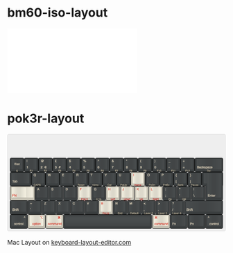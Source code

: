 # bm60-iso-layout
![layout](bm60_mac_layout.pdf)
# pok3r-layout

![layout](keyboard-layout.png)

Mac Layout on [keyboard-layout-editor.com](http://www.keyboard-layout-editor.com/##@_name=Pok3r%20Layer%203%20for%20OSX%2F%2FMac&author=Lombards&notes=See%20%5Bgithub%5D(https%2F:%2F%2F%2F%2Fgithub.com%2F%2Flombards%2F%2Fpok3r-layouts)&switchMount=cherry&pcb:false%3B&@_y:1.5&c=%233c4041&t=%23aba18b&p=DCS&a:7%3B&=Esc%0A%0A%0A%0A%C2%A7&_a:4%3B&=!%0A1%0A%0A%0AF1&=%2F@%0A2%0A%0A%0AF2%0A%0A%0A%0A%0A%0A%E2%82%AC&=%C2%A3%0A3%0A%0A%0AF3%0A%0A%0A%0A%0A%0A%23&=$%0A4%0A%0A%0AF4&=%25%0A5%0A%0A%0AF5&=%5E%0A6%0A%0A%0AF6&=%2F&%0A7%0A%0A%0AF7&=*%0A8%0A%0A%0AF8&=(%0A9%0A%0A%0AF9&=)%0A0%0A%0A%0AF10&=%2F_%0A-%0A%0A%0AF11&=+%0A%2F=%0A%0A%0AF12&_w:2%3B&=%0ABackspace%0A%0A%0ADel%3B&@_w:1.5%3B&=%0ATab&_a:0%3B&=Q%0A%0A%0A%0ACAPS&_a:4%3B&=W&=E&=R%0A%0A%0A%0AReset&=T%0A%0A%0A%0A15ms&=Y%0A%0A%0A%0ACal&=U%0A%0A%0A%0APgUp&_c=%23c7c3b5&t=%23ba1312%3B&=I%0A%0A%0A%0AHome&_c=%233c4041&t=%23aba18b%3B&=O%0A%0A%0A%0APgDn&=P%0A%0A%0A%0APrtSc&=%7B%0A%5B%0A%0A%0AScrlk&=%7D%0A%5D%0A%0A%0APause&_x:0.25&w:1.25&h:2&w2:1.5&h2:1&x2:-0.25%3B&=%0AEnter%3B&@_c=%23c7c3b5&t=%23ba1312&w:1.25&w2:1.75%3B&=%0AFN&_x:0.5&c=%233c4041&t=%23aba18b%3B&=A&=S&=D&_c=%23c7c3b5&t=%23ba1312%3B&=F%0A%0A%0A%0APgDn&_c=%233c4041&t=%23aba18b%3B&=G%0A%0A%0A%0A0.1s&_c=%23c7c3b5&t=%23ba1312%3B&=H%0A%0A%0A%0ALeft&=J%0A%0A%0A%0ADown&=K%0A%0A%0A%0AUp&=L%0A%0A%0A%0ARight&_c=%233c4041&t=%23aba18b%3B&=%2F:%0A%2F%3B%0A%0A%0AIns&=%22%0A'%0A%0A%0ADel&=%7C%0A%5C%3B&@_w:1.25%3B&=%0AShift&=~%0A%60&=Z&=X&=C&=V&_c=%23c7c3b5&t=%23ba1312%3B&=B%0A%0A%0A%0APgUp&_c=%233c4041&t=%23aba18b%3B&=N%0A%0A%0A%0AEnd&=M%0A%0A%0A%0ADefault&=%3C%0A,%0A%0A%0ALayer%202&=%3E%0A.%0A%0A%0ALayer%203&=%3F%0A%2F%2F%0A%0A%0ALayer%204&_w:2.75%3B&=%0AShift%3B&@_w:1.25%3B&=%0A%0A%5E%0A%0A%0A%0A%0A%0A%0A%0Acontrol&_c=%23c7c3b5&t=%23ba1312&w:1.25%3B&=%0A%0A%E2%8C%A5%0A%0A%0A%0A%0A%0A%0A%0Aoption&_w:1.25%3B&=%0A%0A%E2%8C%98%0A%0A%0A%0A%0A%0A%0A%0Acommand&_c=%233c4041&t=%23aba18b&p=DCS%20SPACE&a:7&w:6.25%3B&=&_c=%23c7c3b5&t=%23ba1312&p=DCS&a:4&w:1.25%3B&=%E2%8C%98%0A%0A%0A%0A%0A%0A%0A%0A%0A%0Acommand&_c=%233c4041&t=%23aba18b&w:1.25%3B&=%0AFn&_w:1.25%3B&=%0APn&_w:1.25%3B&=%5E%0A%0A%0A%0A%0A%0A%0A%0A%0A%0Acontrol)
